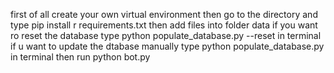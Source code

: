 first of all create your own virtual environment 
then go to the directory and type pip install r requirements.txt
then add files into folder data
if you want ro reset the database type python populate_database.py --reset in terminal
if u want to update the dtabase manually type python populate_database.py in terminal
then run python bot.py
